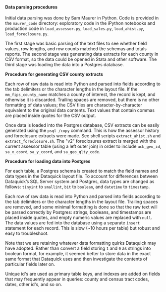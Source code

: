 #### Data parsing procedures

Initial data parsing was done by Sam Maurer in Python. Code is provided in the `maurer_code` directory: exploratory code in the iPython notebooks and production code in `load_assessor.py`, `load_sales.py`, `load_ahist.py`, `load_foreclosure.py`. 

The first stage was basic parsing of the text files to see whether field values, row lengths, and row counts matched the schemas and totals reports. The second stage was generating data extracts for each county in CSV format, so the data could be opened in Stata and other software. The third stage was loading the data into a Postgres database. 

**Procedure for generating CSV county extracts**

Each row of raw data is read into Python and parsed into fields according to the tab delimiters or the character lengths in the layout file. If the `mm_fips_county_name` matches a county of interest, the record is kept, and otherwise it is discarded. Trailing spaces are removed, but there is no other formatting of data values; the CSV files are character-by-character equivalent to the original data contents. Text values that contain commas are placed inside quotes for the CSV output.

Once data is loaded into the Postgres database, CSV extracts can be easily generated using the `psql /copy` command. This is how the assessor history and foreclosure extracts were made. See shell scripts `extract_ahist.sh` and `extract_foreclosure.sh`. The "v2" foreclosures extract is merged with the current assessor table (using a left outer join) in order to include `ucb_geo_id`, `sa_x_coord`, `sa_y_coord`, and `sa_geo_qlty_code`.

**Procedure for loading data into Postgres**

For each table, a Postgres schema is created to match the field names and data types in the Dataquick layout file. To account for differences between Dataquick’s SQL Server system and Postgres, data types are changed as follows: `tinyint` to `smallint`, `bit` to `boolean`, and `datetime` to `timestamp`. 

Each row of raw data is read into Python and parsed into fields according to the tab delimiters or the character lengths in the layout file. Trailing spaces are removed, and some minimal formatting is done so that the raw text will be parsed correctly by Postgres: strings, booleans, and timestamps are placed inside quotes, and empty numeric values are replaced with `null`. The data values are fed into the database using a separate `insert` statement for each record. This is slow (~10 hours per table) but robust and easy to troubleshoot. 

Note that we are retaining whatever data formatting quirks Dataquick may have adopted. Rather than convert a field storing `1` and `0` as strings into boolean format, for example, it seemed better to store data in the exact same format that Dataquick uses and then investigate the contents of particular fields later on. 

Unique id's are used as primary table keys, and indexes are added on fields that may frequently appear in queries: county and census tract codes, dates, other id's, and so on. 
